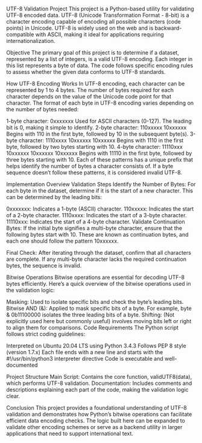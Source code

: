 UTF-8 Validation Project
This project is a Python-based utility for validating UTF-8 encoded data. UTF-8 (Unicode Transformation Format - 8-bit) is a character encoding capable of encoding all possible characters (code points) in Unicode. UTF-8 is widely used on the web and is backward-compatible with ASCII, making it ideal for applications requiring internationalization.

Objective
The primary goal of this project is to determine if a dataset, represented by a list of integers, is a valid UTF-8 encoding. Each integer in this list represents a byte of data. The code follows specific encoding rules to assess whether the given data conforms to UTF-8 standards.

How UTF-8 Encoding Works
In UTF-8 encoding, each character can be represented by 1 to 4 bytes. The number of bytes required for each character depends on the value of the Unicode code point for that character. The format of each byte in UTF-8 encoding varies depending on the number of bytes needed:

1-byte character: 0xxxxxxx
Used for ASCII characters (0-127). The leading bit is 0, making it simple to identify.
2-byte character: 110xxxxx 10xxxxxx
Begins with 110 in the first byte, followed by 10 in the subsequent byte(s).
3-byte character: 1110xxxx 10xxxxxx 10xxxxxx
Begins with 1110 in the first byte, followed by two bytes starting with 10.
4-byte character: 11110xxx 10xxxxxx 10xxxxxx 10xxxxxx
Begins with 11110 in the first byte, followed by three bytes starting with 10.
Each of these patterns has a unique prefix that helps identify the number of bytes a character consists of. If a byte sequence doesn’t follow these patterns, it is considered invalid UTF-8.

Implementation Overview
Validation Steps
Identify the Number of Bytes: For each byte in the dataset, determine if it is the start of a new character. This can be determined by the leading bits:

0xxxxxxx: Indicates a 1-byte (ASCII) character.
110xxxxx: Indicates the start of a 2-byte character.
1110xxxx: Indicates the start of a 3-byte character.
11110xxx: Indicates the start of a 4-byte character.
Validate Continuation Bytes: If the initial byte signifies a multi-byte character, ensure that the following bytes start with 10. These are known as continuation bytes, and each one should follow the pattern 10xxxxxx.

Final Check: After iterating through the dataset, confirm that all characters are complete. If any multi-byte character lacks the required continuation bytes, the sequence is invalid.

Bitwise Operations
Bitwise operations are essential for decoding UTF-8 bytes efficiently. Here’s a quick overview of the bitwise operations used in the validation logic:

Masking: Used to isolate specific bits and check the byte’s leading bits.
Bitwise AND (&): Applied to mask specific bits of a byte. For example, byte & 0b11100000 isolates the three leading bits of a byte.
Shifting: (Not explicitly used here but commonly useful) involves moving bits left or right to align them for comparisons.
Code Requirements
The Python script follows strict coding guidelines:

Interpreted on Ubuntu 20.04 LTS using Python 3.4.3
Follows PEP 8 style (version 1.7.x)
Each file ends with a new line and starts with the #!/usr/bin/python3 interpreter directive
Code is executable and well-documented

Project Structure
Main Script: Contains the core function, validUTF8(data), which performs UTF-8 validation.
Documentation: Includes comments and descriptions explaining each part of the code, making the validation logic clear.

Conclusion
This project provides a foundational understanding of UTF-8 validation and demonstrates how Python’s bitwise operations can facilitate efficient data encoding checks. The logic built here can be expanded to validate other encoding schemes or serve as a backend utility in larger applications that need to support international text.
